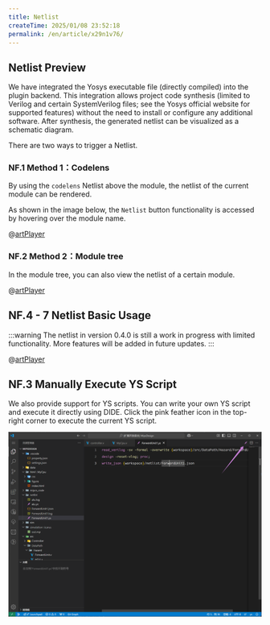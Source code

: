 ```yaml
---
title: Netlist
createTime: 2025/01/08 23:52:18
permalink: /en/article/x29n1v76/
---
```


## Netlist Preview

We have integrated the Yosys executable file (directly compiled) into the plugin backend. This integration allows project code synthesis (limited to Verilog and certain SystemVerilog files; see the Yosys official website for supported features) without the need to install or configure any additional software. After synthesis, the generated netlist can be visualized as a schematic diagram.

There are two ways to trigger a Netlist.

### NF.1 Method 1：Codelens

By using the `codelens` Netlist above the module, the netlist of the current module can be rendered.

As shown in the image below, the `Netlist` button functionality is accessed by hovering over the module name.

@[artPlayer](/videos/netlist/trigger-codelens.mp4)

### NF.2 Method 2：Module tree

In the module tree, you can also view the netlist of a certain module.

@[artPlayer](/videos/netlist/trigger-treeview.mp4)

## NF.4 - 7 Netlist Basic Usage

:::warning
The netlist in version 0.4.0 is still a work in progress with limited functionality. More features will be added in future updates.
:::

@[artPlayer](/videos/netlist/usage.mp4)

## NF.3 Manually Execute YS Script

We also provide support for YS scripts. You can write your own YS script and execute it directly using DIDE. Click the pink feather icon in the top-right corner to execute the current YS script.

![](./images/run-ys.png)